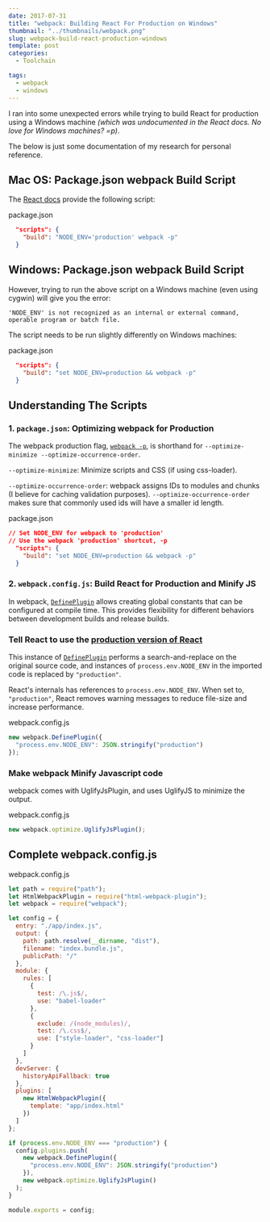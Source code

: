 ```yaml
---
date: 2017-07-31
title: "webpack: Building React For Production on Windows"
thumbnail: "../thumbnails/webpack.png"
slug: webpack-build-react-production-windows
template: post
categories:
  - Toolchain

tags:
  - webpack
  - windows
---
```


I ran into some unexpected errors while trying to build React for production using a Windows machine _(which was undocumented in the React docs. No love for Windows machines? =p)_.

The below is just some documentation of my research for personal reference.

## Mac OS: Package.json webpack Build Script

The <a href='https://facebook.github.io/react/docs/optimizing-performance.html#webpack' target='_blank'>React docs</a> provide the following script:

<div class="filename">package.json</div>

```json
  "scripts": {
    "build": "NODE_ENV='production' webpack -p"
  }
```

## Windows: Package.json webpack Build Script

However, trying to run the above script on a Windows machine (even using cygwin) will give you the error:

```terminal
'NODE_ENV' is not recognized as an internal or external command, operable program or batch file.
```

The script needs to be run slightly differently on Windows machines:

<div class="filename">package.json</div>

```json
  "scripts": {
    "build": "set NODE_ENV=production && webpack -p"
  }
```

## Understanding The Scripts

### 1. `package.json`: Optimizing webpack for Production

The webpack production flag, <a href='https://webpack.github.io/docs/cli.html#production-shortcut-p' target='_blank'>`webpack -p`</a>, is shorthand for `--optimize-minimize --optimize-occurrence-order`.

`--optimize-minimize`: Minimize scripts and CSS (if using css-loader).

`--optimize-occurrence-order`: webpack assigns IDs to modules and chunks (I believe for caching validation purposes). `--optimize-occurrence-order` makes sure that commonly used ids will have a smaller id length.

<div class="filename">package.json</div>

```json
// Set NODE_ENV for webpack to 'production'
// Use the webpack 'production' shortcut, -p
  "scripts": {
    "build": "set NODE_ENV=production && webpack -p"
  }
```

### 2. `webpack.config.js`: Build React for Production and Minify JS

In webpack, <a href='https://webpack.js.org/plugins/define-plugin/' target='_blank'>`DefinePlugin`</a> allows creating global constants that can be configured at compile time. This provides flexibility for different behaviors between development builds and release builds.

### Tell React to use the <a href='https://facebook.github.io/react/docs/optimizing-performance.html' target='_blank'>production version of React</a>

This instance of <a href='https://webpack.js.org/guides/production/#node-environment-variable' target='_blank'>`DefinePlugin`</a> performs a search-and-replace on the original source code, and instances of `process.env.NODE_ENV` in the imported code is replaced by `"production"`.

React's internals has references to `process.env.NODE_ENV`. When set to, `"production"`, React removes warning messages to reduce file-size and increase performance.

<div class="filename">webpack.config.js</div>

```js
new webpack.DefinePlugin({
  "process.env.NODE_ENV": JSON.stringify("production")
});
```

### Make webpack Minify Javascript code

webpack comes with UglifyJsPlugin, and uses UglifyJS to minimize the output.

<div class="filename">webpack.config.js</div>

```js
new webpack.optimize.UglifyJsPlugin();
```

## Complete webpack.config.js

<div class="filename">webpack.config.js</div>

```js
let path = require("path");
let HtmlWebpackPlugin = require("html-webpack-plugin");
let webpack = require("webpack");

let config = {
  entry: "./app/index.js",
  output: {
    path: path.resolve(__dirname, "dist"),
    filename: "index.bundle.js",
    publicPath: "/"
  },
  module: {
    rules: [
      {
        test: /\.js$/,
        use: "babel-loader"
      },
      {
        exclude: /(node_modules)/,
        test: /\.css$/,
        use: ["style-loader", "css-loader"]
      }
    ]
  },
  devServer: {
    historyApiFallback: true
  },
  plugins: [
    new HtmlWebpackPlugin({
      template: "app/index.html"
    })
  ]
};

if (process.env.NODE_ENV === "production") {
  config.plugins.push(
    new webpack.DefinePlugin({
      "process.env.NODE_ENV": JSON.stringify("production")
    }),
    new webpack.optimize.UglifyJsPlugin()
  );
}

module.exports = config;
```
